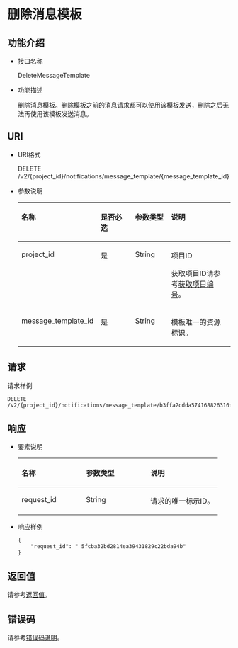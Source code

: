 # 删除消息模板<a name="ZH-CN_TOPIC_0036016765"></a>

## 功能介绍<a name="section63379561"></a>

-   接口名称

    DeleteMessageTemplate


-   功能描述

    删除消息模板。删除模板之前的消息请求都可以使用该模板发送，删除之后无法再使用该模板发送消息。


## URI<a name="section33545144"></a>

-   URI格式

    DELETE /v2/\{project\_id\}/notifications/message\_template/\{message\_template\_id\}


-   参数说明

    <a name="table28042199"></a>
    <table><thead align="left"><tr id="row949529"><th class="cellrowborder" valign="top" width="29.299999999999997%" id="mcps1.1.5.1.1"><p id="p9803039"><a name="p9803039"></a><a name="p9803039"></a>名称</p>
    </th>
    <th class="cellrowborder" valign="top" width="18.52%" id="mcps1.1.5.1.2"><p id="p55848701"><a name="p55848701"></a><a name="p55848701"></a>是否必选</p>
    </th>
    <th class="cellrowborder" valign="top" width="17.91%" id="mcps1.1.5.1.3"><p id="p27450972"><a name="p27450972"></a><a name="p27450972"></a>参数类型</p>
    </th>
    <th class="cellrowborder" valign="top" width="34.27%" id="mcps1.1.5.1.4"><p id="p8936292"><a name="p8936292"></a><a name="p8936292"></a>说明</p>
    </th>
    </tr>
    </thead>
    <tbody><tr id="row44975500"><td class="cellrowborder" valign="top" width="29.299999999999997%" headers="mcps1.1.5.1.1 "><p id="p19136893"><a name="p19136893"></a><a name="p19136893"></a>project_id</p>
    </td>
    <td class="cellrowborder" valign="top" width="18.52%" headers="mcps1.1.5.1.2 "><p id="p6584502"><a name="p6584502"></a><a name="p6584502"></a>是</p>
    </td>
    <td class="cellrowborder" valign="top" width="17.91%" headers="mcps1.1.5.1.3 "><p id="p63582688"><a name="p63582688"></a><a name="p63582688"></a>String</p>
    </td>
    <td class="cellrowborder" valign="top" width="34.27%" headers="mcps1.1.5.1.4 "><p id="p35042050155257"><a name="p35042050155257"></a><a name="p35042050155257"></a>项目ID</p>
    <p id="p49924131"><a name="p49924131"></a><a name="p49924131"></a>获取项目ID请参考<a href="获取项目编号.md">获取项目编号</a>。</p>
    </td>
    </tr>
    <tr id="row21687383"><td class="cellrowborder" valign="top" width="29.299999999999997%" headers="mcps1.1.5.1.1 "><p id="p11847581"><a name="p11847581"></a><a name="p11847581"></a>message_template_id</p>
    </td>
    <td class="cellrowborder" valign="top" width="18.52%" headers="mcps1.1.5.1.2 "><p id="p20130041"><a name="p20130041"></a><a name="p20130041"></a>是</p>
    </td>
    <td class="cellrowborder" valign="top" width="17.91%" headers="mcps1.1.5.1.3 "><p id="p19920592"><a name="p19920592"></a><a name="p19920592"></a>String</p>
    </td>
    <td class="cellrowborder" valign="top" width="34.27%" headers="mcps1.1.5.1.4 "><p id="p2955276"><a name="p2955276"></a><a name="p2955276"></a>模板唯一的资源标识。</p>
    </td>
    </tr>
    </tbody>
    </table>


## 请求<a name="section33470841"></a>

请求样例

```
DELETE /v2/{project_id}/notifications/message_template/b3ffa2cdda574168826316f0628f774e
```

## 响应<a name="section32802119"></a>

-   要素说明

    <a name="table29623765"></a>
    <table><thead align="left"><tr id="row55864401"><th class="cellrowborder" valign="top" width="32.28322832283228%" id="mcps1.1.4.1.1"><p id="p28722627"><a name="p28722627"></a><a name="p28722627"></a>名称</p>
    </th>
    <th class="cellrowborder" valign="top" width="32.28322832283228%" id="mcps1.1.4.1.2"><p id="p44831437"><a name="p44831437"></a><a name="p44831437"></a>参数类型</p>
    </th>
    <th class="cellrowborder" valign="top" width="35.433543354335434%" id="mcps1.1.4.1.3"><p id="p7467800"><a name="p7467800"></a><a name="p7467800"></a>说明</p>
    </th>
    </tr>
    </thead>
    <tbody><tr id="row6769295"><td class="cellrowborder" valign="top" width="32.28322832283228%" headers="mcps1.1.4.1.1 "><p id="p11442060"><a name="p11442060"></a><a name="p11442060"></a>request_id</p>
    </td>
    <td class="cellrowborder" valign="top" width="32.28322832283228%" headers="mcps1.1.4.1.2 "><p id="p54391657"><a name="p54391657"></a><a name="p54391657"></a>String</p>
    </td>
    <td class="cellrowborder" valign="top" width="35.433543354335434%" headers="mcps1.1.4.1.3 "><p id="p43648078"><a name="p43648078"></a><a name="p43648078"></a>请求的唯一标示ID。</p>
    </td>
    </tr>
    </tbody>
    </table>

-   响应样例

    ```
    { 
        "request_id": " 5fcba32bd2814ea39431829c22bda94b" 
    }
    ```


## 返回值<a name="section26783618"></a>

请参考[返回值](返回值.md)。

## 错误码<a name="section73211020122511"></a>

请参考[错误码说明](错误码说明.md)。

